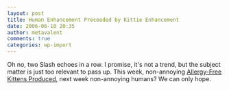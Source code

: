 ```yaml
---
layout: post
title: Human Enhancement Preceeded by Kittie Enhancement
date: 2006-06-10 20:35
author: metavalent
comments: true
categories: wp-import
---
```

Oh no, two Slash echoes in a row.  I promise, it's not a trend, but the subject matter is just too relevant to pass up.  This week, non-annoying <a href="https://yro.slashdot.org/article.pl?sid=06/06/10/0351259">Allergy-Free Kittens Produced</a>, next week non-annoying humans? We can only hope.
